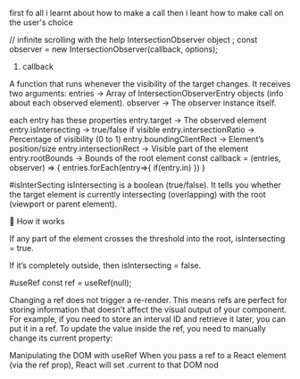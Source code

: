 first fo all i learnt about how to make a call 
then i leant how to make call on the user's choice 


// infinite scrolling 
with the help IntersectionObserver object ;
const observer = new IntersectionObserver(callback, options);

1. callback

A function that runs whenever the visibility of the target changes.
It receives two arguments:
entries → Array of IntersectionObserverEntry objects (info about each observed element).
observer → The observer instance itself.

each entry has these properties 
entry.target → The observed element
entry.isIntersecting → true/false if visible
entry.intersectionRatio → Percentage of visibility (0 to 1)
entry.boundingClientRect → Element’s position/size
entry.intersectionRect → Visible part of the element
entry.rootBounds → Bounds of the root element
const callback = (entries, observer) =>
{
    entries.forEach(entry=>{
        if(entry.in)
    })
}

#isInterSecting
isIntersecting is a boolean (true/false).
It tells you whether the target element is currently intersecting (overlapping) with the root (viewport or parent element).

🔹 How it works

If any part of the element crosses the threshold into the root, isIntersecting = true.

If it’s completely outside, then isIntersecting = false.

#useRef
const ref = useRef(null);

Changing a ref does not trigger a re-render. This means refs are perfect for storing information that doesn’t affect the visual output of your component. For example, if you need to store an interval ID and retrieve it later, you can put it in a ref. To update the value inside the ref, you need to manually change its current property:

Manipulating the DOM with useRef
When you pass a ref to a React element (via the ref prop), React will set .current to that DOM nod